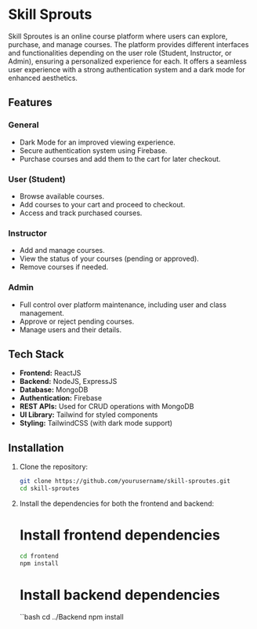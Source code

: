 # Skill Sprouts

Skill Sproutes is an online course platform where users can explore, purchase, and manage courses. The platform provides different interfaces and functionalities depending on the user role (Student, Instructor, or Admin), ensuring a personalized experience for each. It offers a seamless user experience with a strong authentication system and a dark mode for enhanced aesthetics.

## Features

### General
- Dark Mode for an improved viewing experience.
- Secure authentication system using Firebase.
- Purchase courses and add them to the cart for later checkout.

### User (Student)
- Browse available courses.
- Add courses to your cart and proceed to checkout.
- Access and track purchased courses.

### Instructor
- Add and manage courses.
- View the status of your courses (pending or approved).
- Remove courses if needed.

### Admin
- Full control over platform maintenance, including user and class management.
- Approve or reject pending courses.
- Manage users and their details.

## Tech Stack

- **Frontend:** ReactJS
- **Backend:** NodeJS, ExpressJS
- **Database:** MongoDB
- **Authentication:** Firebase
- **REST APIs:** Used for CRUD operations with MongoDB
- **UI Library:** Tailwind for styled components
- **Styling:** TailwindCSS (with dark mode support)

## Installation

1. Clone the repository:
   ```bash
   git clone https://github.com/yourusername/skill-sproutes.git
   cd skill-sproutes
   ```

2. Install the dependencies for both the frontend and backend:
   
   # Install frontend dependencies
   ```bash
   cd frontend
   npm install
   ```

   # Install backend dependencies
   ``bash
   cd ../Backend
   npm install
   ```
